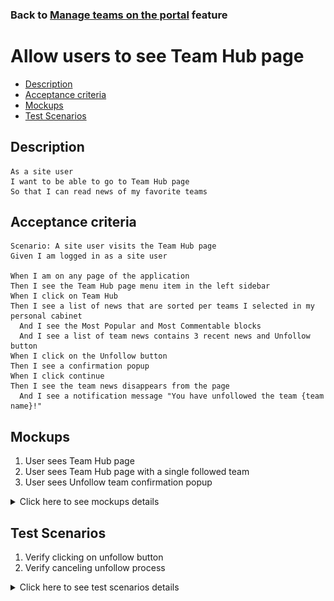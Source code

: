 ### Back to [Manage teams on the portal](../../) feature

# Allow users to see Team Hub page

- [Description](#description)
- [Acceptance criteria](#acceptance-criteria)
- [Mockups](#mockups)
- [Test Scenarios](#test-scenarios)

## Description

    As a site user
    I want to be able to go to Team Hub page
    So that I can read news of my favorite teams

## Acceptance criteria

    Scenario: A site user visits the Team Hub page
    Given I am logged in as a site user

    When I am on any page of the application
    Then I see the Team Hub page menu item in the left sidebar
    When I click on Team Hub
    Then I see a list of news that are sorted per teams I selected in my personal cabinet
      And I see the Most Popular and Most Commentable blocks
      And I see a list of team news contains 3 recent news and Unfollow button
    When I click on the Unfollow button
    Then I see a confirmation popup
    When I click continue
    Then I see the team news disappears from the page
      And I see a notification message "You have unfollowed the team {team name}!"

## Mockups

1. User sees Team Hub page
2. User sees Team Hub page with a single followed team
3. User sees Unfollow team confirmation popup

<details>
  <summary>Click here to see mockups details</summary>

**1. User sees Team Hub page:**

![Team Hub page Screen](/products/sport_news_portal/web_application_features/manage_the_teams/images/team_hub_page.png)

**2. User sees Team Hub page with a single followed team:**

![Team Hub page with a single followed team Screen](/products/sport_news_portal/web_application_features/manage_the_teams/images/team_hub_single_followed_team_page.png)

**3. User sees Unfollow team confirmation popup:**

![Unfollow team confirmation popup](/products/sport_news_portal/web_application_features/manage_the_teams/images/unfollow_team_confirmation_popup.png)

</details>

## Test Scenarios

1. Verify clicking on unfollow button
2. Verify canceling unfollow process

<details>
  <summary>Click here to see test scenarios details</summary>

### **#1. Verify clicking on unfollow button**

|#|Steps|Expected Result
------|-------|----------
|1|Go to sport news site|
|2|Log in your user account|
|3|Click on Team Hub item in the left side bar|The system displays a list of news that are sorted per teams and each list of team news contains 3 recent news and Unfollow button
|4|Click on the Unfollow button|The system displays a confirmation popup
|5|Click to continue on the confirmation popup|The team news disappears from the page and the system displays a notification message "You have unfollowed the team {team name}!"

### **#2. Verify canceling unfollow process**

|#|Steps|Expected Result
------|-------|----------
|1|Go to sport news site|
|2|Log in your user account|
|3|Click on Team Hub item in the left side bar|The system displays a list of news that are sorted per teams and each list of team news contains 3 recent news and Unfollow button
|4|Click on the Unfollow button|The system displays a confirmation popup
|5|Click one cancel on the confirmation popup|The team news are still following by the user

</details>
